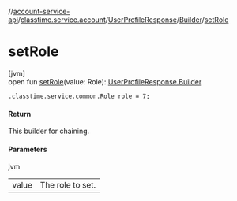 //[account-service-api](../../../../index.md)/[classtime.service.account](../../index.md)/[UserProfileResponse](../index.md)/[Builder](index.md)/[setRole](set-role.md)

# setRole

[jvm]\
open fun [setRole](set-role.md)(value: Role): [UserProfileResponse.Builder](index.md)

`.classtime.service.common.Role role = 7;`

#### Return

This builder for chaining.

#### Parameters

jvm

| | |
|---|---|
| value | The role to set. |
